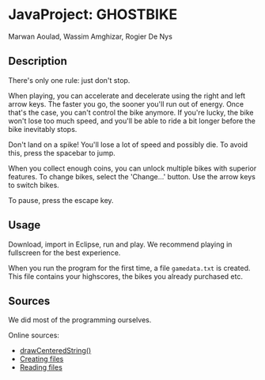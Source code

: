 # JavaProject: GHOSTBIKE

Marwan Aoulad, Wassim Amghizar, Rogier De Nys

## Description

There's only one rule: just don't stop.

When playing, you can accelerate and decelerate using the right and left arrow keys. The faster you go, the sooner you'll run out of energy. Once that's the case, you can't control the bike anymore. If you're lucky, the bike won't lose too much speed, and you'll be able to ride a bit longer before the bike inevitably stops.

Don't land on a spike! You'll lose a lot of speed and possibly die. To avoid this, press the spacebar to jump.

When you collect enough coins, you can unlock multiple bikes with superior features. To change bikes, select the 'Change...' button. Use the arrow keys to switch bikes.

To pause, press the escape key.

## Usage

Download, import in Eclipse, run and play.
We recommend playing in fullscreen for the best experience.

When you run the program for the first time, a file ``` gamedata.txt ``` is created. This file contains your highscores, the bikes you already purchased etc.

## Sources

We did most of the programming ourselves.

Online sources:
 - [drawCenteredString()](stackoverflow.com/questions/27706197/how-can-i-center-graphics-drawstring-in-java)
 - [Creating files](www.w3schools.com/java/java_files_create.asp)
 - [Reading files](www.w3schools.com/java/java_files_read.asp)
